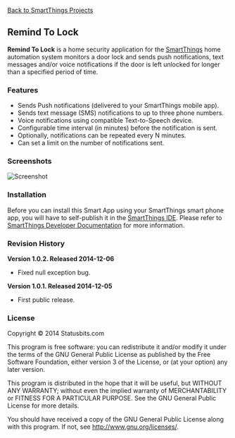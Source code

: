 [Back to SmartThings Projects](https://github.com/statusbits/smartthings)

Remind To Lock
--------------

**Remind To Lock** is a home security application for the
[SmartThings](http://www.smartthings.com) home automation system monitors a door
lock and sends push notifications, text messages and/or voice notifications if
the door is left unlocked for longer than a specified period of time.

### Features

* Sends Push notifications (delivered to your SmartThings mobile app).
* Sends text message (SMS) notifications to up to three phone numbers.
* Voice notifications using compatible Text-to-Speech device.
* Configurable time interval (in minutes) before the notification is sent.
* Optionally, notifications can be repeated every N minutes.
* Can set a limit on the number of notifications sent.


### Screenshots

![Screenshot](http://statusbits.github.io/images/RemindToLock.jpg)


### Installation

Before you can install this Smart App using your SmartThings smart phone app,
you will have to self-publish it in the [SmartThings IDE](https://graph.api.smartthings.com).
Please refer to [SmartThings Developer Documentation](http://docs.smartthings.com/en/latest/index.html)
for more information.


### Revision History

**Version 1.0.2. Released 2014-12-06**
* Fixed null exception bug.

**Version 1.0.1. Released 2014-12-05**
* First public release.


### License

Copyright © 2014 Statusbits.com

This program is free software: you can redistribute it and/or modify it
under the terms of the GNU General Public License as published by the Free
Software Foundation, either version 3 of the License, or (at your option)
any later version.

This program is distributed in the hope that it will be useful, but
WITHOUT ANY WARRANTY; without even the implied warranty of MERCHANTABILITY
or FITNESS FOR A PARTICULAR PURPOSE.  See the GNU General Public License
for more details.

You should have received a copy of the GNU General Public License along
with this program.  If not, see <http://www.gnu.org/licenses/>.
